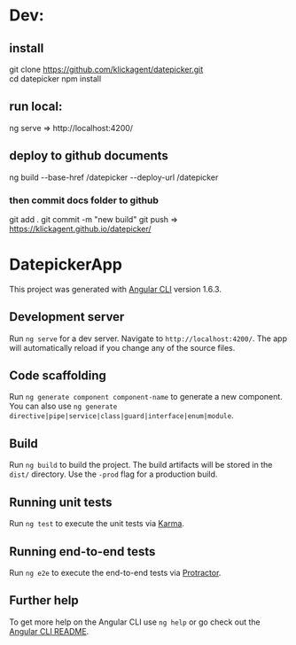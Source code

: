 # Dev:
## install
git clone https://github.com/klickagent/datepicker.git<br/>
cd datepicker
npm install

## run local:
ng serve
=> http://localhost:4200/

## deploy to github documents
ng build --base-href /datepicker --deploy-url /datepicker
### then commit docs folder to github
git add .
git commit -m "new build"
git push
=> https://klickagent.github.io/datepicker/










# DatepickerApp

This project was generated with [Angular CLI](https://github.com/angular/angular-cli) version 1.6.3.

## Development server

Run `ng serve` for a dev server. Navigate to `http://localhost:4200/`. The app will automatically reload if you change any of the source files.

## Code scaffolding

Run `ng generate component component-name` to generate a new component. You can also use `ng generate directive|pipe|service|class|guard|interface|enum|module`.

## Build

Run `ng build` to build the project. The build artifacts will be stored in the `dist/` directory. Use the `-prod` flag for a production build.

## Running unit tests

Run `ng test` to execute the unit tests via [Karma](https://karma-runner.github.io).

## Running end-to-end tests

Run `ng e2e` to execute the end-to-end tests via [Protractor](http://www.protractortest.org/).

## Further help

To get more help on the Angular CLI use `ng help` or go check out the [Angular CLI README](https://github.com/angular/angular-cli/blob/master/README.md).
